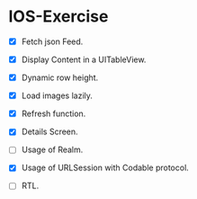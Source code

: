 # IOS-Exercise


- [X] Fetch json Feed.
- [X] Display Content in a UITableView.
- [X] Dynamic row height.
- [X] Load images lazily.
- [X] Refresh function.
- [X] Details Screen.
- [ ] Usage of Realm.
- [X] Usage of URLSession with Codable protocol.
- [ ] RTL.


